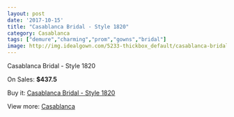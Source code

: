 ```yaml
---
layout: post
date: '2017-10-15'
title: "Casablanca Bridal - Style 1820"
category: Casablanca
tags: ["demure","charming","prom","gowns","bridal"]
image: http://img.idealgown.com/5233-thickbox_default/casablanca-bridal-style-1820.jpg
---
```

Casablanca Bridal - Style 1820

On Sales: **$437.5**
<a href="https://www.idealgown.com/en/casablanca/2328-casablanca-bridal-style-1820.html"><amp-img layout="responsive" width="600" height="600" src="//img.idealgown.com/5233-thickbox_default/casablanca-bridal-style-1820.jpg" alt="Casablanca Bridal - Style 1820 0" /></a>
<a href="https://www.idealgown.com/en/casablanca/2328-casablanca-bridal-style-1820.html"><amp-img layout="responsive" width="600" height="600" src="//img.idealgown.com/5235-thickbox_default/casablanca-bridal-style-1820.jpg" alt="Casablanca Bridal - Style 1820 1" /></a>
<a href="https://www.idealgown.com/en/casablanca/2328-casablanca-bridal-style-1820.html"><amp-img layout="responsive" width="600" height="600" src="//img.idealgown.com/5234-thickbox_default/casablanca-bridal-style-1820.jpg" alt="Casablanca Bridal - Style 1820 2" /></a>

Buy it: [Casablanca Bridal - Style 1820](https://www.idealgown.com/en/casablanca/2328-casablanca-bridal-style-1820.html "Casablanca Bridal - Style 1820")

View more: [Casablanca](https://www.idealgown.com/en/31-casablanca "Casablanca")